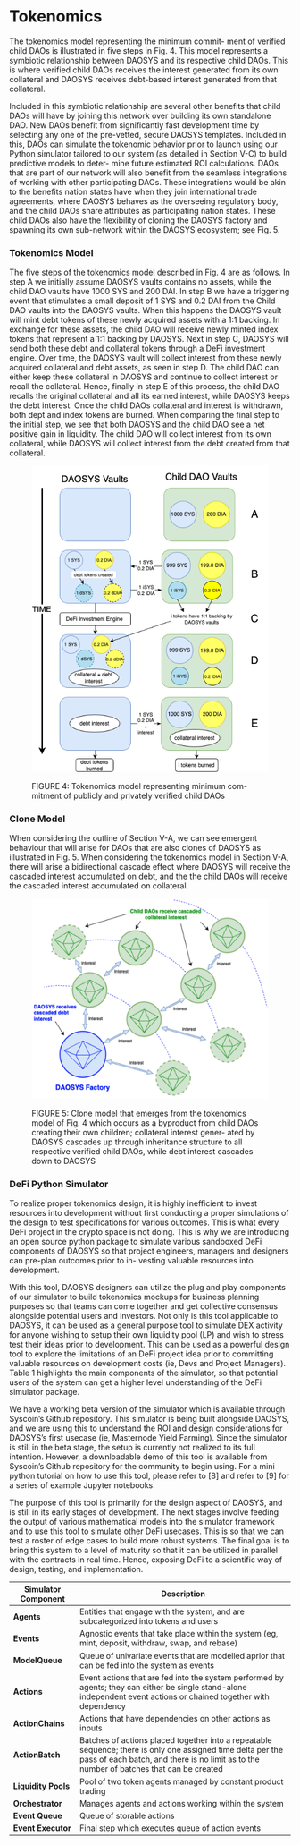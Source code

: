 # Tokenomics

The tokenomics model representing the minimum commit- ment of verified child DAOs is illustrated in five steps in Fig. 4. This model represents a symbiotic relationship between DAOSYS and its respective child DAOs. This is where verified child DAOs receives the interest generated from its own collateral and DAOSYS receives debt-based interest generated from that collateral.

Included in this symbiotic relationship are several other benefits that child DAOs will have by joining this network over building its own standalone DAO. New DAOs benefit from significantly fast development time by selecting any one of the pre-vetted, secure DAOSYS templates. Included in this, DAOs can simulate the tokenomic behavior prior to launch using our Python simulator tailored to our system (as detailed in Section V-C) to build predictive models to deter- mine future estimated ROI calculations. DAOs that are part of our network will also benefit from the seamless integrations of working with other participating DAOs. These integrations would be akin to the benefits nation states have when they join international trade agreements, where DAOSYS behaves as the overseeing regulatory body, and the child DAOs share attributes as participating nation states. These child DAOs also have the flexibility of cloning the DAOSYS factory and spawning its own sub-network within the DAOSYS ecosystem; see Fig. 5.

### Tokenomics Model

The five steps of the tokenomics model described in Fig. 4 are as follows. In step A we initially assume DAOSYS vaults contains no assets, while the child DAO vaults have 1000 SYS and 200 DAI. In step B we have a triggering event that stimulates a small deposit of 1 SYS and 0.2 DAI from the Child DAO vaults into the DAOSYS vaults. When this happens the DAOSYS vault will mint debt tokens of these newly acquired assets with a 1:1 backing. In exchange for these assets, the child DAO will receive newly minted index tokens that represent a 1:1 backing by DAOSYS. Next in step C, DAOSYS will send both these debt and collateral tokens through a DeFi investment engine. Over time, the DAOSYS vault will collect interest from these newly acquired collateral and debt assets, as seen in step D. The child DAO can either keep these collateral in DAOSYS and continue to collect interest or recall the collateral. Hence, finally in step E of this process, the child DAO recalls the original collateral and all its earned interest, while DAOSYS keeps the debt interest. Once the child DAOs collateral and interest is withdrawn, both dept and index tokens are burned. When comparing the final step to the initial step, we see that both DAOSYS and the child DAO see a net positive gain in liquidity. The child DAO will collect interest from its own collateral, while DAOSYS will collect interest from the debt created from that collateral.

<figure><img src="../.gitbook/assets/tokenomics_model.png" alt=""><figcaption><p>FIGURE 4: Tokenomics model representing minimum com- mitment of publicly and privately verified child DAOs</p></figcaption></figure>

### Clone Model

When considering the outline of Section V-A, we can see emergent behaviour that will arise for DAOs that are also clones of DAOSYS as illustrated in Fig. 5. When considering the tokenomics model in Section V-A, there will arise a bidirectional cascade effect where DAOSYS will receive the cascaded interest accumulated on debt, and the the child DAOs will receive the cascaded interest accumulated on collateral.

<figure><img src="../.gitbook/assets/clone_model.png" alt=""><figcaption><p>FIGURE 5: Clone model that emerges from the tokenomics model of Fig. 4 which occurs as a byproduct from child DAOs creating their own children; collateral interest gener- ated by DAOSYS cascades up through inheritance structure to all respective verified child DAOs, while debt interest cascades down to DAOSYS</p></figcaption></figure>

### DeFi Python Simulator

To realize proper tokenomics design, it is highly inefficient to invest resources into development without first conducting a proper simulations of the design to test specifications for various outcomes. This is what every DeFi project in the crypto space is not doing. This is why we are introducing an open source python package to simulate various sandboxed DeFi components of DAOSYS so that project engineers, managers and designers can pre-plan outcomes prior to in- vesting valuable resources into development.

With this tool, DAOSYS designers can utilize the plug and play components of our simulator to build tokenomics mockups for business planning purposes so that teams can come together and get collective consensus alongside potential users and investors. Not only is this tool applicable to DAOSYS, it can be used as a general purpose tool to simulate DEX activity for anyone wishing to setup their own liquidity pool (LP) and wish to stress test their ideas prior to development. This can be used as a powerful design tool to explore the limitations of an DeFi project idea prior to committing valuable resources on development costs (ie, Devs and Project Managers). Table 1 highlights the main components of the simulator, so that potential users of the system can get a higher level understanding of the DeFi simulator package.

We have a working beta version of the simulator which is available through Syscoin’s Github repository. This simulator is being built alongside DAOSYS, and we are using this to understand the ROI and design considerations for DAOSYS’s first usecase (ie, Masternode Yield Farming). Since the simulator is still in the beta stage, the setup is currently not realized to its full intention. However, a downloadable demo of this tool is available from Syscoin’s Github repository for the community to begin using. For a mini python tutorial on how to use this tool, please refer to \[8] and refer to \[9] for a series of example Jupyter notebooks.

The purpose of this tool is primarily for the design aspect of DAOSYS, and is still in its early stages of development. The next stages involve feeding the output of various mathematical models into the simulator framework and to use this tool to simulate other DeFi usecases. This is so that we can test a roster of edge cases to build more robust systems. The final goal is to bring this system to a level of maturity so that it can be utilized in parallel with the contracts in real time. Hence, exposing DeFi to a scientific way of design, testing, and implementation.

| Simulator Component | Description                                                                                                                                                                                            |
| ------------------- | ------------------------------------------------------------------------------------------------------------------------------------------------------------------------------------------------------ |
| **Agents**          | Entities that engage with the system, and are subcategorized into tokens and users                                                                                                                     |
| **Events**          | Agnostic events that take place within the system (eg, mint, deposit, withdraw, swap, and rebase)                                                                                                      |
| **ModelQueue**      | Queue of univariate events that are modelled aprior that can be fed into the system as events                                                                                                          |
| **Actions**         | Event actions that are fed into the system performed by agents; they can either be single stand-alone independent event actions or chained together with dependency                                    |
| **ActionChains**    | Actions that have dependencies on other actions as inputs                                                                                                                                              |
| **ActionBatch**     | Batches of actions placed together into a repeatable sequence; there is only one assigned time delta per the pass of each batch, and there is no limit as to the number of batches that can be created |
| **Liquidity Pools** | Pool of two token agents managed by constant product trading                                                                                                                                           |
| **Orchestrator**    | Manages agents and actions working within the system                                                                                                                                                   |
| **Event Queue**     | Queue of storable actions                                                                                                                                                                              |
| **Event Executor**  | Final step which executes queue of action events                                                                                                                                                       |
